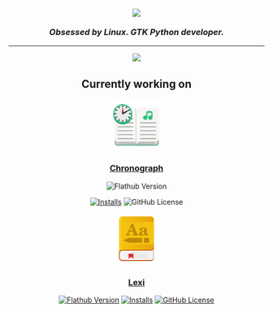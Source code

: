 <h3 align="center">
    
![](https://capsule-render.vercel.app/api?type=rounded&height=300&color=gradient&text=Džeremi&reversal=true&section=footer&animation=twinkling)
    
<i>Obsessed by Linux. GTK Python developer.</i>
</h3>
<hr>

<p align="center">
    <img src="https://skillicons.dev/icons?i=python,gtk,linux,obsidian,vscode" />
</p>

<div align="center">

## Currently working on

<img alt="Chronograph Icon" src="https://github.com/Dzheremi2/Chronograph/blob/main/data/icons/hicolor/scalable/apps/io.github.dzheremi2.lrcmake-gtk.svg" width="100" height="100">

### [Chronograph](https://github.com/Dzheremi2/Chronograph)

<img alt="Flathub Version" src="https://img.shields.io/flathub/v/io.github.dzheremi2.lrcmake-gtk?style=for-the-badge&logo=flathub&color=lightblue">

[flathub-url]: https://flathub.org/apps/io.github.dzheremi2.lrcmake-gtk
[installs-img]: https://img.shields.io/flathub/downloads/io.github.dzheremi2.lrcmake-gtk?style=for-the-badge&color=gree&logo=flathub
[![Installs][installs-img]][flathub-url]
![GitHub License](https://img.shields.io/github/license/Dzheremi2/LRCMake-GTK?style=for-the-badge&color=C25D00)

<img alt="Lexi Icon" src="https://github.com/Dzheremi2/Lexi/blob/master/data/icons/hicolor/scalable/apps/io.github.dzheremi2.lexi.svg" width="100" height="100">

### [Lexi](https://github.com/Dzheremi2/Lexi)

[flathub-url-lexi]: https://flathub.org/apps/io.github.dzheremi2.lexi
[installs-img-lexi]: https://img.shields.io/flathub/downloads/io.github.dzheremi2.lexi?style=for-the-badge&color=gree&logo=flathub

<a href="https://flathub.org/apps/io.github.dzheremi2.lexi"><img alt="Flathub Version" src="https://img.shields.io/flathub/v/io.github.dzheremi2.lexi?style=for-the-badge&logo=flathub&color=lightblue"></a>
[![Installs][installs-img-lexi]][flathub-url-lexi]
[![GitHub License](https://img.shields.io/github/license/Dzheremi2/Lexi?style=for-the-badge&color=C25D00)](https://github.com/Dzheremi2/Lexi/blob/master/LICENSE)

</div>

